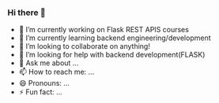 ### Hi there 👋





- 🔭 I’m currently working on Flask REST APIS courses
- 🌱 I’m currently learning backend engineering/development
- 👯 I’m looking to collaborate on anything!
- 🤔 I’m looking for help with backend development(FLASK)
- 💬 Ask me about ...
- 📫 How to reach me: ...
- 😄 Pronouns: ...
- ⚡ Fun fact: ...

